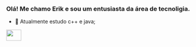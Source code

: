 ### Olá! Me chamo Erik e sou um entusiasta da área de tecnoligia.

- 🦠 Atualmente estudo c++ e java;

[<img height="30" width="40" src="https://cdn.jsdelivr.net/gh/devicons/devicon/icons/cplusplus/cplusplus-original.svg" />](https://user-images.githubusercontent.com/25181517/117201156-9a724800-adec-11eb-9a9d-3cd0f67da4bc.png)
